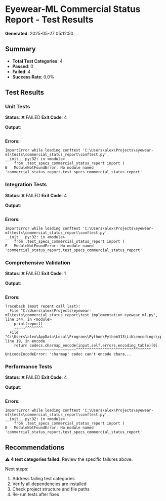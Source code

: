 # Eyewear-ML Commercial Status Report - Test Results

**Generated**: 2025-05-27 05:12:50

## Summary

- **Total Test Categories**: 4
- **Passed**: 0
- **Failed**: 4
- **Success Rate**: 0.0%

## Test Results

### Unit Tests
**Status**: ❌ FAILED
**Exit Code**: 4

**Output**:
```

```

**Errors**:
```
ImportError while loading conftest 'C:\Users\alex\Projects\eyewear-ml\tests\commercial_status_report\conftest.py'.
__init__.py:32: in <module>
    from .test_specs_commercial_status_report import (
E   ModuleNotFoundError: No module named 'commercial_status_report.test_specs_commercial_status_report'

```



### Integration Tests
**Status**: ❌ FAILED
**Exit Code**: 4

**Output**:
```

```

**Errors**:
```
ImportError while loading conftest 'C:\Users\alex\Projects\eyewear-ml\tests\commercial_status_report\conftest.py'.
__init__.py:32: in <module>
    from .test_specs_commercial_status_report import (
E   ModuleNotFoundError: No module named 'commercial_status_report.test_specs_commercial_status_report'

```



### Comprehensive Validation
**Status**: ❌ FAILED
**Exit Code**: 1

**Output**:
```

```

**Errors**:
```
Traceback (most recent call last):
  File "C:\Users\alex\Projects\eyewear-ml\tests\commercial_status_report\test_implementation_eyewear_ml.py", line 344, in <module>
    print(report)
    ~~~~~^^^^^^^^
  File "C:\Users\alex\AppData\Local\Programs\Python\Python313\Lib\encodings\cp1252.py", line 19, in encode
    return codecs.charmap_encode(input,self.errors,encoding_table)[0]
           ~~~~~~~~~~~~~~~~~~~~~^^^^^^^^^^^^^^^^^^^^^^^^^^^^^^^^^^
UnicodeEncodeError: 'charmap' codec can't encode chara...
```



### Performance Tests
**Status**: ❌ FAILED
**Exit Code**: 4

**Output**:
```

```

**Errors**:
```
ImportError while loading conftest 'C:\Users\alex\Projects\eyewear-ml\tests\commercial_status_report\conftest.py'.
__init__.py:32: in <module>
    from .test_specs_commercial_status_report import (
E   ModuleNotFoundError: No module named 'commercial_status_report.test_specs_commercial_status_report'

```



## Recommendations


⚠️ **4 test categories failed.** Review the specific failures above.

Next steps:
1. Address failing test categories
2. Verify all dependencies are installed
3. Check project structure and file paths
4. Re-run tests after fixes
